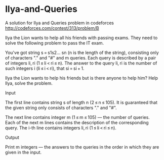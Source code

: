 # Ilya-and-Queries
A solution for Ilya and Queries problem in codeforces   http://codeforces.com/contest/313/problem/B

Ilya the Lion wants to help all his friends with passing exams. They need to solve the following problem to pass the IT exam.

You've got string s = s1s2... sn (n is the length of the string), consisting only of characters "." and "#" and m queries. Each query is described by a pair of integers li, ri (1 ≤ li < ri ≤ n). The answer to the query li, ri is the number of such integers i (li ≤ i < ri), that si = si + 1.

Ilya the Lion wants to help his friends but is there anyone to help him? Help Ilya, solve the problem.

Input

The first line contains string s of length n (2 ≤ n ≤ 105). It is guaranteed that the given string only consists of characters "." and "#".

The next line contains integer m (1 ≤ m ≤ 105) — the number of queries. Each of the next m lines contains the description of the corresponding query. The i-th line contains integers li, ri (1 ≤ li < ri ≤ n).

Output

Print m integers — the answers to the queries in the order in which they are given in the input.

